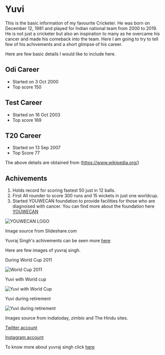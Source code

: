 # Yuvi
This is the basic information of my favourite Cricketer. He was born on December 12, 1981 and played for Indian national team from 2000 to 2019. He is not just a cricketer but also an inspiration to many as he overcame his cancer and made his comeback into the team.  Here I am going to try to tell few of his achivements and a short glimpse of his career.

Here are few basic details I would like to include here.


## Odi Career
* Started on 3 Oct 2000
* Top score 150


## Test Career
* Started on 16 Oct 2003
* Top score 169


## T20 Career
* Started on 13 Sep 2007
* Top Score 77

The above details are obtained from (https://www.wikipedia.org/)
## Achivements
1. Holds record for scoring fastest 50 just in 12 balls.
1. First All rounder to score 300 runs and 15 wickets in just one worldcup.
1. Started YOUWECAN foundation to provide facilities for those who are diagnoised with cancer.
 You can find more about the foundation here [YOUWECAN](https://en.wikipedia.org/wiki/YouWeCan)
 
 
 
 ![YOUWECAN LOGO](https://image.slidesharecdn.com/youwecan-140604115549-phpapp01/95/youwecan-yuvraj-singh-foundation-1-638.jpg?cb=1401883009)

Image source from Slideshare.com


Yuvraj Singh's achivements can be seen more [here](https://www.jagranjosh.com/general-knowledge/yuvraj-singh-cricket-records-1560168216-1)

Here are few images of yuvraj singh.


During World Cup 2011



![World Cup 2011](http://www4.pictures.zimbio.com/gi/Yuvraj+Singh+India+v+Netherlands+Group+B+2011+lEa4sbuv_6ul.jpg)



Yuvi with World cup



![Yuvi with World Cup](https://akm-img-a-in.tosshub.com/indiatoday/images/story/201612/yuvrajsingh_reuters_647_121216122350.jpg)



Yuvi during retirement



![Yuvi during retirement](https://th.thgim.com/news/cities/mumbai/164ly9/article27753153.ece/alternates/FREE_435/Yuvi)

Images source from indiatoday, zimbio and The Hindu sites.


[Twitter account](https://twitter.com/YUVSTRONG12?ref_src=twsrc%5Egoogle%7Ctwcamp%5Eserp%7Ctwgr%5Eauthor)


[Instagram account](https://www.instagram.com/yuvisofficial/?hl=en)


To know more about yuvraj singh click [here](https://en.wikipedia.org/wiki/Yuvraj_Singh)
